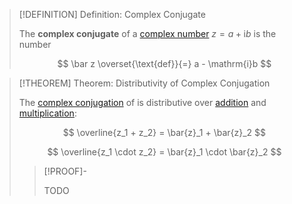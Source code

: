 >[!DEFINITION] Definition: Complex Conjugate
>
>The **complex conjugate** of a [complex number](../Complex%20Number.md) $z = a +\mathrm{i}b$ is the number
>
>$$
>\bar z \overset{\text{def}}{=} a - \mathrm{i}b
>$$
>

>[!THEOREM] Theorem: Distributivity of Complex Conjugation
>
>The [complex conjugation](.md) of is distributive over [addition](../Arithmetic%20with%20Complex%20Numbers.md) and [multiplication](../Arithmetic%20with%20Complex%20Numbers.md):
>
>$$
>\overline{z_1 + z_2} = \bar{z}_1 + \bar{z}_2
>$$
>
>$$
>\overline{z_1 \cdot z_2} = \bar{z}_1 \cdot \bar{z}_2
>$$
>
>>[!PROOF]-
>>
>>TODO
>>
>